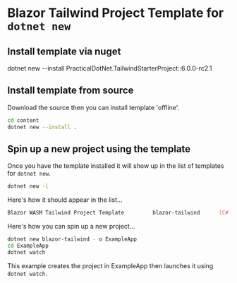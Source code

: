 # Blazor Tailwind Project Template for `dotnet new`

## Install template via nuget

dotnet new --install PracticalDotNet.TailwindStarterProject::6.0.0-rc2.1

## Install template from source

Download the source then you can install template 'offline'.

```bash
cd content
dotnet new --install .
```

## Spin up a new project using the template

Once you have the template installed it will show up in the list of templates for `dotnet new`.

``` bash
dotnet new -l
```

Here's how it should appear in the list…

``` bash
Blazor WASM Tailwind Project Template         blazor-tailwind      [C#]
```

Here's how you can spin up a new project…

``` bash
dotnet new blazor-tailwind - o ExampleApp
cd ExampleApp
dotnet watch
```

This example creates the project in ExampleApp then launches it using `dotnet watch`.
